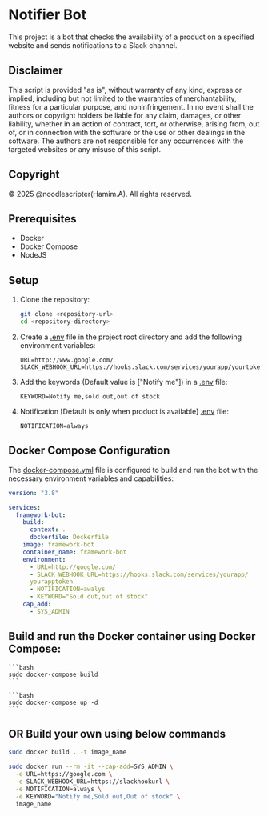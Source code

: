 # Notifier Bot

This project is a bot that checks the availability of a product on a specified website and sends notifications to a Slack channel.

## Disclaimer

This script is provided "as is", without warranty of any kind, express or implied, including but not limited to the warranties of merchantability, fitness for a particular purpose, and noninfringement. In no event shall the authors or copyright holders be liable for any claim, damages, or other liability, whether in an action of contract, tort, or otherwise, arising from, out of, or in connection with the software or the use or other dealings in the software. The authors are not responsible for any occurrences with the targeted websites or any misuse of this script.

## Copyright

© 2025 @noodlescripter(Hamim.A). All rights reserved.

## Prerequisites

- Docker
- Docker Compose
- NodeJS

## Setup

1. Clone the repository:

   ```bash
   git clone <repository-url>
   cd <repository-directory>
   ```

2. Create a [.env](http://_vscodecontentref_/0) file in the project root directory and add the following environment variables:

   ```env
   URL=http://www.google.com/
   SLACK_WEBHOOK_URL=https://hooks.slack.com/services/yourapp/yourtoken
   ```

3. Add the keywords (Default value is ["Notify me"]) in a [.env](http://_vscodecontentref_/0) file:

   ```env
   KEYWORD=Notify me,sold out,out of stock
   ```

4. Notification [Default is only when product is available] [.env](http://_vscodecontentref_/0) file:

   ```env
   NOTIFICATION=always
   ```

## Docker Compose Configuration

The [docker-compose.yml](http://_vscodecontentref_/1) file is configured to build and run the bot with the necessary environment variables and capabilities:

```yaml
version: "3.8"

services:
  framework-bot:
    build:
      context: .
      dockerfile: Dockerfile
    image: framework-bot
    container_name: framework-bot
    environment:
      - URL=http://google.com/
      - SLACK_WEBHOOK_URL=https://hooks.slack.com/services/yourapp/
      yourapptoken
      - NOTIFICATION=awalys
      - KEYWORD="Sold out,out of stock"
    cap_add:
      - SYS_ADMIN
````

## Build and run the Docker container using Docker Compose:

    ```bash
    sudo docker-compose build
    ```

    ```bash
    sudo docker-compose up -d
    ```

## OR Build your own using below commands

```bash
sudo docker build . -t image_name
```

```bash
sudo docker run --rm -it --cap-add=SYS_ADMIN \
  -e URL=https://google.com \
  -e SLACK_WEBHOOK_URL=https://slackhookurl \
  -e NOTIFICATION=always \
  -e KEYWORD="Notify me,Sold out,Out of stock" \
  image_name
```
